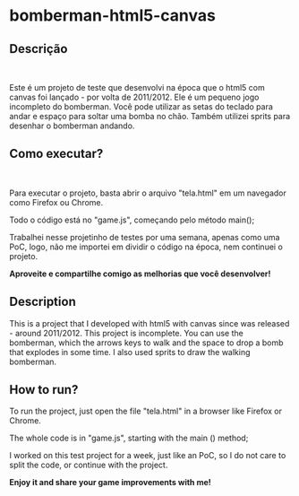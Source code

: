 # bomberman-html5-canvas

<h2>Descrição</h2>
<br/>
<p>Este é um projeto de teste que desenvolvi na época que o html5 com canvas foi lançado - por volta de 2011/2012. Ele é um pequeno jogo incompleto do bomberman. Você pode utilizar as setas do teclado para andar e espaço para soltar uma bomba no chão.
Também utilizei sprits para desenhar o bomberman andando.</p>
<h2>Como executar?</h2>
<br/>
<p>Para executar o projeto, basta abrir o arquivo "tela.html" em um navegador como Firefox ou Chrome.</p>
<p>Todo o código está no "game.js", começando pelo método main();</p>
<p>Trabalhei nesse projetinho de testes por uma semana, apenas como uma PoC, logo, não me importei em dividir o código na época, nem continuei o projeto.</p>
<p><b>Aproveite e compartilhe comigo as melhorias que você desenvolver!</b></p>


<h2>Description</h2>
<p>This is a project that I developed with html5 with canvas since was released - around 2011/2012. This project is incomplete. You can use the bomberman, which the arrows keys to walk and the space to drop a bomb that explodes in some time.
I also used sprits to draw the walking bomberman.</p>
<h2>How to run?</h2>
<p>To run the project, just open the file "tela.html" in a browser like Firefox or Chrome.</p>
<p>The whole code is in "game.js", starting with the main () method;</p>
<p>I worked on this test project for a week, just like an PoC, so I do not care to split the code, or continue with the project.</p>
<p><b>Enjoy it and share your game improvements with me!</b></p>
